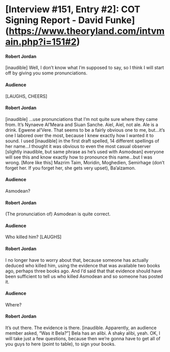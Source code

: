 # [Interview #151, Entry #2]: COT Signing Report - David Funke](https://www.theoryland.com/intvmain.php?i=151#2)

#### Robert Jordan

[inaudible] Well, I don’t know what I’m supposed to say, so I think I will start off by giving you some pronunciations.

#### Audience

[LAUGHS, CHEERS]

#### Robert Jordan

[inaudible] ...use pronunciations that I’m not quite sure where they came from. It’s Nynaeve Al’Meara and Siuan Sanche. Aiel, Aiel, not ale. Ale is a drink. Egwene al’Vere. That seems to be a fairly obvious one to me, but...it’s one I labored over the most, because I knew exactly how I wanted it to sound. I used [inaudible] in the first draft spelled, 14 different spellings of her name...I thought it was obvious to even the most casual observer [slightly inaudible, but same phrase as he’s used with Asmodean] everyone will see this and know exactly how to pronounce this name...but I was wrong. [More like this] Mazrim Taim, Moridin, Moghedien, Semirhage (don’t forget her. If you forget her, she gets very upset), Ba’alzamon.

#### Audience

Asmodean?

#### Robert Jordan

(The pronunciation of) Asmodean is quite correct.

#### Audience

Who killed him? [LAUGHS]

#### Robert Jordan

I no longer have to worry about that, because someone has actually deduced who killed him, using the evidence that was available two books ago, perhaps three books ago. And I’d said that that evidence should have been sufficient to tell us who killed Asmodean and so someone has posted it.

#### Audience

Where?

#### Robert Jordan

It’s out there. The evidence is there. [inaudible. Apparently, an audience member asked, “Was it Bela?”] Bela has an alibi. A shaky alibi, yeah. OK, I will take just a few questions, because then we’re gonna have to get all of you guys to here (point to table), to sign your books.

